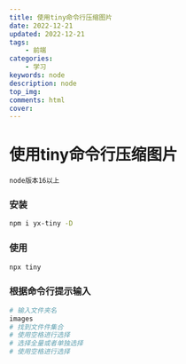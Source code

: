 ```yaml
---
title: 使用tiny命令行压缩图片
date: 2022-12-21
updated: 2022-12-21
tags: 
    - 前端
categories: 
    - 学习
keywords: node
description: node
top_img: 
comments: html
cover:
---
```

# 使用tiny命令行压缩图片
    node版本16以上
### 安装
```bash
npm i yx-tiny -D
```
### 使用
```bash
npx tiny 
```
### 根据命令行提示输入
```bash
# 输入文件夹名
images
# 找到文件件集合
# 使用空格进行选择
# 选择全量或者单独选择
# 使用空格进行选择
```